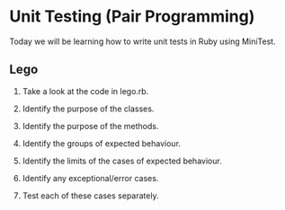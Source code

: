# Unit Testing (Pair Programming)

Today we will be learning how to write unit tests in Ruby using MiniTest.

## Lego

1. Take a look at the code in lego.rb.

2. Identify the purpose of the classes.

3. Identify the purpose of the methods.

4. Identify the groups of expected behaviour.

5. Identify the limits of the cases of expected behaviour.

6. Identify any exceptional/error cases.

7. Test each of these cases separately.
